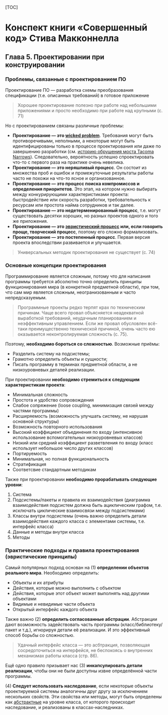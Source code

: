 [TOC]

# Конспект книги «‎Совершенный код»‎ Стива Макконнелла

## Глава 5. Проектировании при конструировании

### Проблемы, связанные с проектированием ПО

Проектирование ПО — разработка схемы преобразования спецификации (т.е. описанных требований) в готовое приложение

> Хорошее проектирование полезно при работе над небольшими приложениями и просто необходимо при работе над крупными (c. 71)

Но с проектированием связаны различные проблемы:

- **Проектирование — это [wicked problem](https://en.wikipedia.org/wiki/Wicked_problem)**. Требования могут быть противоречивыми, неполными, а некоторые могут быть идентифицированы только в процессе проектирования или даже по завершению разработки (см. [историю обрушения моста Tacoma Narrows](https://ru.wikipedia.org/wiki/%D0%A2%D0%B0%D0%BA%D0%BE%D0%BC%D1%81%D0%BA%D0%B8%D0%B9_%D0%BC%D0%BE%D1%81%D1%82)). Следовательно, вероятность успешно спроектировать что-то с первого раза на практике очень невелика.
- **Проектирование — это неряшливый процесс**. Он состоит из множества проб и ошибок и промежуточные результаты работы часто не похожи на что-то ясное и организованное.
- **Проектирование — это процесс поиска компромиссов и определения приоритетов**. Это этап, на котором нужно выбирать между конкурирующими характеристиками проекта: быстродействие или скорость разработки, требовательность к ресурсам или простота найма сотрудников и так далее.
- **Проектирование — это недетерменированный процесс**, т.е. могут существовать десятки хороших, но разных проектов одного и того же приложения.
- **Проектирование — это [эвристический процесс](https://ru.wikipedia.org/wiki/%D0%AD%D0%B2%D1%80%D0%B8%D1%81%D1%82%D0%B8%D0%BA%D0%B0#:~:text=%D0%92%20%D1%8D%D1%82%D0%BE%D0%BC%20%D1%81%D0%BC%D1%8B%D1%81%D0%BB%D0%B5%20%D1%8D%D0%B2%D1%80%D0%B8%D1%81%D1%82%D0%B8%D0%BA%D0%B0%20%D0%BF%D0%BE%D0%BD%D0%B8%D0%BC%D0%B0%D0%B5%D1%82%D1%81%D1%8F,%D0%B2%D0%B5%D1%82%D0%B2%D0%B5%D0%B9%20%D0%B2%20%D0%B4%D0%B5%D1%80%D0%B5%D0%B2%D0%B5%20%D0%B2%D0%B0%D1%80%D0%B8%D0%B0%D0%BD%D1%82%D0%BE%D0%B2%2C%20%D1%84%D0%BE%D1%80%D0%BC%D0%B8%D1%80%D0%BE%D0%B2%D0%B0%D0%BD%D0%B8%D1%8F) или, если говорить проще, творческий процесс**, поэтому его сложно формализовать.
- **Проектирование — это постепенный процесс**. Первая версия проекта впоследствии развивается и улучшается.

> Универсальных методик проектирования не существует (с. 74)

### Основные концепции проектирования

Программирование является сложным, потому что для написания программы требуется абсолютно точно определить принципы функционирования мира (в конкретной предметной области), при том, что сам мир является сложным, неогранизованным и часто непредсказуемым.

> Программные проекты редко терпят крах по техническим причинам. Чаще всего провал объясняется неадекватной выработкой требований, неудачным планированием и неэффективным управлением. Если же провал обусловлен всё-таки преимущественно технической причиной, очень часто ею оказывается неконтролируемая сложность (с. 75).

Поэтому, **необходимо бороться со сложностью**. Возможные приёмы:

- Разделить систему на подсистемы;
- Грамотно определить объекты и сущности;
- Писать программу в терминах предметной области, а не низкоуровневых деталей реализации.

При проектировании **необходимо стремиться к следующим характеристикам проекта**:

- Минимальная сложность
- Простота и удобство сопровождения
- Слабое сопряжение (loose coupling, минимизация связей между частями программы)
- Расширяемость (возможность улучшать систему, не нарушая основной структуры)
- Возможность повторного использования
- Высокий коэффициент объединения по входу (интенсивное использование вспомогательных низкоуровневых классов)
- Низкий или средний коэффициент разветвления по входу (класс использует небольшое число других классов)
- Портируемость
- Минимальная, но полная функциональность
- Стратификация
- Соответсвие стандартным методикам

Также при проектировании **необходимо прорабатывать следующие уровни**:

1. Cистема
2. Подсистемы/пакеты и правила их взаимодействия (диаграмма взаимодействия подсистем должна быть ациклическим графом, т.е. исключать циклические взаимосвязи между подсистемами)
3. Классы внутри подсистемы (очень важно определить детали взаимодействия каждого класса с элементами системы, т.е. интерфейс класса)
4. Данные и методы внутри класса
5. Методы

### Практические подходы и правила проектирования (эвристические принципы)

Самый популярных подход основан на (1) **определении объектов реального мира**. Необходимо определить:

- Объекты и их атрибуты
- Действия, которые можно выполнить с объектом
- Действия, которые этот объект может выполнять над другими объектами
- Видимые и невидимые части объекта
- Открытый интерфейс каждого объекта

Также важно (2) **определить согласованные абстрации**. Абстракции дают возможность задействовать часть программы (класс/библиотеку/пакет и т.д.), игнорируя детали её реализации. И это эффективный способ борьбы со сложностью.

> Удачный интерфейс класса — это асбтракция, позволяющая сосредоточиться на интерфейся, не беспокоясь о внутренних механизмах работы класса (стр. 86).

Ещё одно правило призывает нас (3) **инкапсулировать детали реализации**, чтобы они не были доступны извне определённой части программы.

(4) **Следует использовать наследование**, если некоторые объекты проектируемой системы аналогичны друг другу за исключением нескольких свойств. Эти свойства или методы, могут быть определены как [абстрактные](https://en.wikipedia.org/wiki/Virtual_function) на уровне класса, от которого происходит наследование, и реализованы в классах-наследниках.

